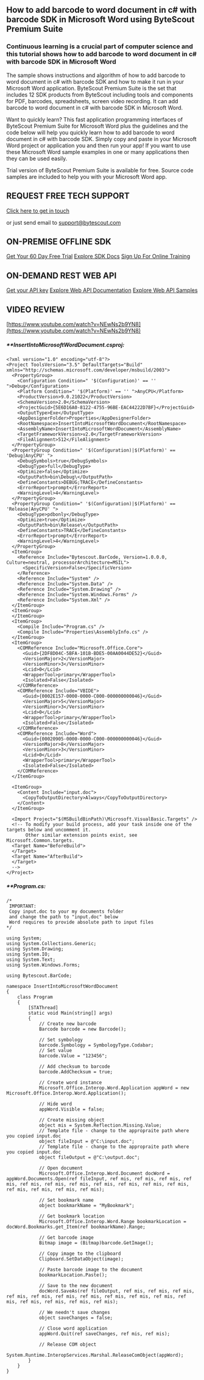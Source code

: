 ## How to add barcode to word document in c# with barcode SDK in Microsoft Word using ByteScout Premium Suite

### Continuous learning is a crucial part of computer science and this tutorial shows how to add barcode to word document in c# with barcode SDK in Microsoft Word

The sample shows instructions and algorithm of how to add barcode to word document in c# with barcode SDK and how to make it run in your Microsoft Word application. ByteScout Premium Suite is the set that includes 12 SDK products from ByteScout including tools and components for PDF, barcodes, spreadsheets, screen video recording. It can add barcode to word document in c# with barcode SDK in Microsoft Word.

Want to quickly learn? This fast application programming interfaces of ByteScout Premium Suite for Microsoft Word plus the guidelines and the code below will help you quickly learn how to add barcode to word document in c# with barcode SDK.  Simply copy and paste in your Microsoft Word project or application you and then run your app! If you want to use these Microsoft Word sample examples in one or many applications then they can be used easily.

Trial version of ByteScout Premium Suite is available for free. Source code samples are included to help you with your Microsoft Word app.

## REQUEST FREE TECH SUPPORT

[Click here to get in touch](https://bytescout.zendesk.com/hc/en-us/requests/new?subject=ByteScout%20Premium%20Suite%20Question)

or just send email to [support@bytescout.com](mailto:support@bytescout.com?subject=ByteScout%20Premium%20Suite%20Question) 

## ON-PREMISE OFFLINE SDK 

[Get Your 60 Day Free Trial](https://bytescout.com/download/web-installer?utm_source=github-readme)
[Explore SDK Docs](https://bytescout.com/documentation/index.html?utm_source=github-readme)
[Sign Up For Online Training](https://academy.bytescout.com/)


## ON-DEMAND REST WEB API

[Get your API key](https://pdf.co/documentation/api?utm_source=github-readme)
[Explore Web API Documentation](https://pdf.co/documentation/api?utm_source=github-readme)
[Explore Web API Samples](https://github.com/bytescout/ByteScout-SDK-SourceCode/tree/master/PDF.co%20Web%20API)

## VIDEO REVIEW

[https://www.youtube.com/watch?v=NEwNs2b9YN8](https://www.youtube.com/watch?v=NEwNs2b9YN8)




<!-- code block begin -->

##### ****InsertIntoMicrosoftWordDocument.csproj:**
    
```
<?xml version="1.0" encoding="utf-8"?>
<Project ToolsVersion="3.5" DefaultTargets="Build" xmlns="http://schemas.microsoft.com/developer/msbuild/2003">
  <PropertyGroup>
    <Configuration Condition=" '$(Configuration)' == '' ">Debug</Configuration>
    <Platform Condition=" '$(Platform)' == '' ">AnyCPU</Platform>
    <ProductVersion>9.0.21022</ProductVersion>
    <SchemaVersion>2.0</SchemaVersion>
    <ProjectGuid>{5E6D16A0-8122-4755-96BE-EAC44222D7BF}</ProjectGuid>
    <OutputType>Exe</OutputType>
    <AppDesignerFolder>Properties</AppDesignerFolder>
    <RootNamespace>InsertIntoMicrosoftWordDocument</RootNamespace>
    <AssemblyName>InsertIntoMicrosoftWordDocument</AssemblyName>
    <TargetFrameworkVersion>v2.0</TargetFrameworkVersion>
    <FileAlignment>512</FileAlignment>
  </PropertyGroup>
  <PropertyGroup Condition=" '$(Configuration)|$(Platform)' == 'Debug|AnyCPU' ">
    <DebugSymbols>true</DebugSymbols>
    <DebugType>full</DebugType>
    <Optimize>false</Optimize>
    <OutputPath>bin\Debug\</OutputPath>
    <DefineConstants>DEBUG;TRACE</DefineConstants>
    <ErrorReport>prompt</ErrorReport>
    <WarningLevel>4</WarningLevel>
  </PropertyGroup>
  <PropertyGroup Condition=" '$(Configuration)|$(Platform)' == 'Release|AnyCPU' ">
    <DebugType>pdbonly</DebugType>
    <Optimize>true</Optimize>
    <OutputPath>bin\Release\</OutputPath>
    <DefineConstants>TRACE</DefineConstants>
    <ErrorReport>prompt</ErrorReport>
    <WarningLevel>4</WarningLevel>
  </PropertyGroup>
  <ItemGroup>
    <Reference Include="Bytescout.BarCode, Version=1.0.0.0, Culture=neutral, processorArchitecture=MSIL">
      <SpecificVersion>False</SpecificVersion>
    </Reference>
    <Reference Include="System" />
    <Reference Include="System.Data" />
    <Reference Include="System.Drawing" />
    <Reference Include="System.Windows.Forms" />
    <Reference Include="System.Xml" />
  </ItemGroup>
  <ItemGroup>
  </ItemGroup>
  <ItemGroup>
    <Compile Include="Program.cs" />
    <Compile Include="Properties\AssemblyInfo.cs" />
  </ItemGroup>
  <ItemGroup>
    <COMReference Include="Microsoft.Office.Core">
      <Guid>{2DF8D04C-5BFA-101B-BDE5-00AA0044DE52}</Guid>
      <VersionMajor>2</VersionMajor>
      <VersionMinor>3</VersionMinor>
      <Lcid>0</Lcid>
      <WrapperTool>primary</WrapperTool>
      <Isolated>False</Isolated>
    </COMReference>
    <COMReference Include="VBIDE">
      <Guid>{0002E157-0000-0000-C000-000000000046}</Guid>
      <VersionMajor>5</VersionMajor>
      <VersionMinor>3</VersionMinor>
      <Lcid>0</Lcid>
      <WrapperTool>primary</WrapperTool>
      <Isolated>False</Isolated>
    </COMReference>
    <COMReference Include="Word">
      <Guid>{00020905-0000-0000-C000-000000000046}</Guid>
      <VersionMajor>8</VersionMajor>
      <VersionMinor>3</VersionMinor>
      <Lcid>0</Lcid>
      <WrapperTool>primary</WrapperTool>
      <Isolated>False</Isolated>
    </COMReference>
  </ItemGroup>

  <ItemGroup>
    <Content Include="input.doc">
      <CopyToOutputDirectory>Always</CopyToOutputDirectory>
    </Content>
  </ItemGroup>

  <Import Project="$(MSBuildBinPath)\Microsoft.VisualBasic.Targets" />
  <!-- To modify your build process, add your task inside one of the targets below and uncomment it. 
       Other similar extension points exist, see Microsoft.Common.targets.
  <Target Name="BeforeBuild">
  </Target>
  <Target Name="AfterBuild">
  </Target>
  -->
</Project>
```

<!-- code block end -->    

<!-- code block begin -->

##### ****Program.cs:**
    
```
/*
 IMPORTANT:
 Copy input.doc to your my documents folder
 and change the path to "input.doc" below 
 Word requires to provide absolute path to input files
*/

using System;
using System.Collections.Generic;
using System.Drawing;
using System.IO;
using System.Text;
using System.Windows.Forms;

using Bytescout.BarCode;

namespace InsertIntoMicrosoftWordDocument
{
    class Program
    {
        [STAThread]
        static void Main(string[] args)
        {
            // Create new barcode
            Barcode barcode = new Barcode();

            // Set symbology
            barcode.Symbology = SymbologyType.Codabar;
            // Set value
            barcode.Value = "123456";

            // Add checksum to barcode
            barcode.AddChecksum = true;

            // Create word instance
            Microsoft.Office.Interop.Word.Application appWord = new Microsoft.Office.Interop.Word.Application();

            // Hide word
            appWord.Visible = false;

            // Create missing object
            object mis = System.Reflection.Missing.Value;
            // Template file - change to the appropraite path where you copied input.doc
            object fileInput = @"C:\input.doc";
            // Template file - change to the appropraite path where you copied input.doc
            object fileOutput = @"C:\output.doc";

            // Open document
            Microsoft.Office.Interop.Word.Document docWord = appWord.Documents.Open(ref fileInput, ref mis, ref mis, ref mis, ref mis, ref mis, ref mis, ref mis, ref mis, ref mis, ref mis, ref mis, ref mis, ref mis, ref mis, ref mis);

            // Set bookmark name
            object bookmarkName = "MyBookmark";

            // Get bookmark location
            Microsoft.Office.Interop.Word.Range bookmarkLocation = docWord.Bookmarks.get_Item(ref bookmarkName).Range;

            // Get barcode image
            Bitmap image = (Bitmap)barcode.GetImage();

            // Copy image to the clipboard
            Clipboard.SetDataObject(image);

            // Paste barcode image to the document
            bookmarkLocation.Paste();

            // Save to the new document
            docWord.SaveAs(ref fileOutput, ref mis, ref mis, ref mis, ref mis, ref mis, ref mis, ref mis, ref mis, ref mis, ref mis, ref mis, ref mis, ref mis, ref mis, ref mis); 

            // We needn't save changes
            object saveChanges = false;

            // Close word application
            appWord.Quit(ref saveChanges, ref mis, ref mis);

            // Release COM object
            System.Runtime.InteropServices.Marshal.ReleaseComObject(appWord);
        }
    }
}

```

<!-- code block end -->